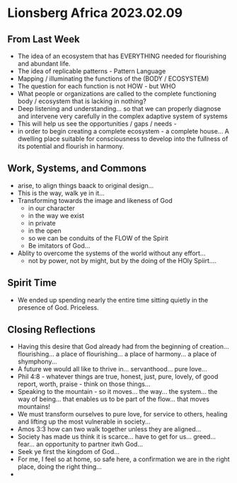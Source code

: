 # Lionsberg Africa 2023.02.09

## From Last Week 
- The idea of an ecosystem that has EVERYTHING needed for flourishing and abundant life.
- The idea of replicable patterns - Pattern Language
- Mapping / illuminating the functions of the (BODY / ECOSYSTEM)
- The question for each function is not HOW - but WHO
- What people or organizations are called to the complete functioning body / ecosystem that is lacking in nothing?
- Deep listening and understanding... so that we can properly diagnose and intervene very carefully in the complex adaptive system of systems
- This will help us see the opportunities / gaps / needs -
- in order to begin creating a complete ecosystem - a complete house... A dwelling place suitable for consciousness to develop into the fullness of its potential and flourish in harmony.

## Work, Systems, and Commons
- arise, to align things baack to original design... 
- This is the way, walk ye in it... 
- Transforming towards the image and likeness of God
    - in our character 
    - in the way we exist
    - in private 
    - in the open 
    - so we can be conduits of the FLOW of the Spirit 
    - Be imitators of God... 
- Ablity to overcome the systems of the world without any effort... 
    - not by power, not by might, but by the doing of the HOly Spiirt....

## Spirit Time 
- We ended up spending nearly the entire time sitting quietly in the presence of God. Priceless. 

## Closing Reflections
- Having this desire that God already had from the beginning of creation... flourishing... a place of flourishing... a place of harmony... a place of shymphony... 
- A future we would all like to thrive in... servanthood... pure love... 
- Phil 4:8 - whatever things are true, honest, just, pure, lovely, of good report, worth, praise - think on those things... 
- Speaking to the mountain - so it moves... the way... the system... the way of being... that enables us to be part of the flow... that moves mountains! 
- We must transform ourselves to pure love, for service to others, healing and lifting up the most vulnerable in society... 
- Amos 3:3 how can two walk together unless they are aligned... 
- Society has made us think it is scarce... have to get for us... greed... fear... an opportunity to partner itwh God... 
- Seek ye first the kingdom of God... 
- For me, I feel so at home, so safe here, a confirmation we are in the right place, doing the right thing... 
- 

